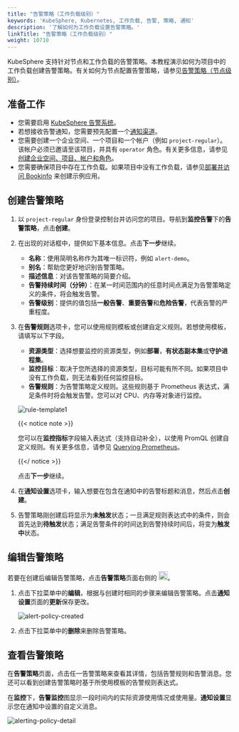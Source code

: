 ```yaml
---
title: "告警策略（工作负载级别）"
keywords: 'KubeSphere, Kubernetes, 工作负载, 告警, 策略, 通知'
description: '了解如何为工作负载设置告警策略。'
linkTitle: "告警策略（工作负载级别）"
weight: 10710
---
```


KubeSphere 支持针对节点和工作负载的告警策略。本教程演示如何为项目中的工作负载创建告警策略。有关如何为节点配置告警策略，请参见[告警策略（节点级别）](../../../cluster-administration/cluster-wide-alerting-and-notification/alerting-policy/)。

## 准备工作

- 您需要启用 [KubeSphere 告警系统](../../../pluggable-components/alerting/)。
- 若想接收告警通知，您需要预先配置一个[通知渠道](../../../cluster-administration/platform-settings/notification-management/configure-email/)。
- 您需要创建一个企业空间、一个项目和一个帐户（例如 `project-regular`）。该帐户必须已邀请至该项目，并具有 `operator` 角色。有关更多信息，请参见[创建企业空间、项目、帐户和角色](../../../quick-start/create-workspace-and-project/)。
- 您需要确保项目中存在工作负载。如果项目中没有工作负载，请参见[部署并访问 Bookinfo](../../../quick-start/deploy-bookinfo-to-k8s/) 来创建示例应用。

## 创建告警策略

1. 以 `project-regular` 身份登录控制台并访问您的项目。导航到**监控告警**下的**告警策略**，点击**创建**。

2. 在出现的对话框中，提供如下基本信息。点击**下一步**继续。

   - **名称**：使用简明名称作为其唯一标识符，例如 `alert-demo`。
   - **别名**：帮助您更好地识别告警策略。
   - **描述信息**：对该告警策略的简要介绍。
   - **告警持续时间（分钟）**：在某一时间范围内的任意时间点满足为告警策略定义的条件，将会触发告警。
   - **告警级别**：提供的值包括**一般告警**、**重要告警**和**危险告警**，代表告警的严重程度。

3. 在**告警规则**选项卡，您可以使用规则模板或创建自定义规则。若想使用模板，请填写以下字段。

   - **资源类型**：选择想要监控的资源类型，例如**部署**，**有状态副本集**或**守护进程集**。
   - **监控目标**：取决于您所选择的资源类型，目标可能有所不同。如果项目中没有工作负载，则无法看到任何监控目标。
   - **告警规则**：为告警策略定义规则。这些规则基于 Prometheus 表达式，满足条件时将会触发告警。您可以对 CPU、内存等对象进行监控。

   ![rule-template1](/images/docs/zh-cn/project-user-guide/alerting/alerting-policies/rule-template1.png)

   {{< notice note >}}

   您可以在**监控指标**字段输入表达式（支持自动补全），以使用 PromQL 创建自定义规则。有关更多信息，请参见 [Querying Prometheus](https://prometheus.io/docs/prometheus/latest/querying/basics/)。

   {{</ notice >}} 

   点击**下一步**继续。

4. 在**通知设置**选项卡，输入想要在包含在通知中的告警标题和消息，然后点击**创建**。

5. 告警策略刚创建后将显示为**未触发**状态；一旦满足规则表达式中的条件，则会首先达到**待触发**状态；满足告警条件的时间达到告警持续时间后，将变为**触发中**状态。

## 编辑告警策略

若要在创建后编辑告警策略，点击**告警策略**页面右侧的 <img src="/images/docs/zh-cn/project-user-guide/alerting/alerting-policies/edit-alerting-policy.png" height="20px">。

1. 点击下拉菜单中的**编辑**，根据与创建时相同的步骤来编辑告警策略。点击**通知设置**页面的**更新**保存更改。

   ![alert-policy-created](/images/docs/zh-cn/project-user-guide/alerting/alerting-policies/alert-policy-created.png)

2. 点击下拉菜单中的**删除**来删除告警策略。

## 查看告警策略

在**告警策略**页面，点击任一告警策略来查看其详情，包括告警规则和告警消息。您还可以看到创建告警策略时基于所使用模板的告警规则表达式。

在**监控**下，**告警监控**图显示一段时间内的实际资源使用情况或使用量。**通知设置**显示您在通知中设置的自定义消息。

![alerting-policy-detail](/images/docs/zh-cn/project-user-guide/alerting/alerting-policies/alerting-policy-detail.png)